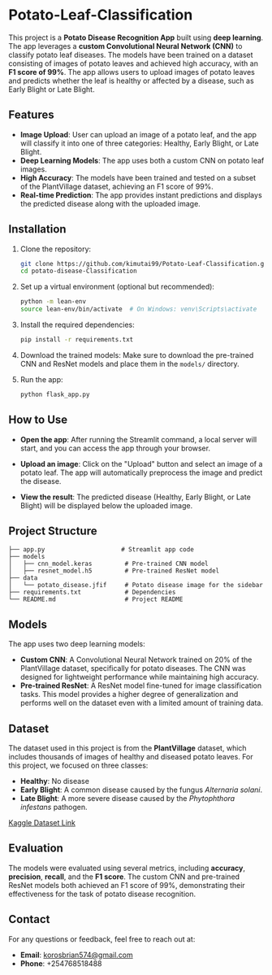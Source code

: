 # Potato-Leaf-Classification

This project is a **Potato Disease Recognition App** built using **deep learning**. The app leverages a **custom Convolutional Neural Network (CNN)** to classify potato leaf diseases. The models have been trained on a dataset consisting of images of potato leaves and achieved high accuracy, with an **F1 score of 99%**. The app allows users to upload images of potato leaves and predicts whether the leaf is healthy or affected by a disease, such as Early Blight or Late Blight.


## Features
- **Image Upload**: User can upload an image of a potato leaf, and the app will classify it into one of three categories: Healthy, Early Blight, or Late Blight.
- **Deep Learning Models**: The app uses both a custom CNN on potato leaf images.
- **High Accuracy**: The models have been trained and tested on a subset of the PlantVillage dataset, achieving an F1 score of 99%.
- **Real-time Prediction**: The app provides instant predictions and displays the predicted disease along with the uploaded image.

## Installation
1. Clone the repository:
    ```bash
    git clone https://github.com/kimutai99/Potato-Leaf-Classification.git
    cd potato-disease-Classification
    ```

2. Set up a virtual environment (optional but recommended):
    ```bash
    python -m lean-env
    source lean-env/bin/activate  # On Windows: venv\Scripts\activate
    ```

3. Install the required dependencies:
    ```bash
    pip install -r requirements.txt
    ```

4. Download the trained models: Make sure to download the pre-trained CNN and ResNet models and place them in the `models/` directory.

5. Run the app:
    ```bash
    python flask_app.py 
    ```

## How to Use
- **Open the app**: After running the Streamlit command, a local server will start, and you can access the app through your browser.
  
- **Upload an image**: Click on the "Upload" button and select an image of a potato leaf. The app will automatically preprocess the image and predict the disease.
  
- **View the result**: The predicted disease (Healthy, Early Blight, or Late Blight) will be displayed below the uploaded image.

## Project Structure
    ├── app.py                     # Streamlit app code
    ├── models
    │   ├── cnn_model.keras         # Pre-trained CNN model
    │   ├── resnet_model.h5         # Pre-trained ResNet model
    ├── data
    │   └── potato_disease.jfif     # Potato disease image for the sidebar
    ├── requirements.txt            # Dependencies
    └── README.md                   # Project README
## Models
The app uses two deep learning models:
- **Custom CNN**: A Convolutional Neural Network trained on 20% of the PlantVillage dataset, specifically for potato diseases. The CNN was designed for lightweight performance while maintaining high accuracy.
- **Pre-trained ResNet**: A ResNet model fine-tuned for image classification tasks. This model provides a higher degree of generalization and performs well on the dataset even with a limited amount of training data.

## Dataset
The dataset used in this project is from the **PlantVillage** dataset, which includes thousands of images of healthy and diseased potato leaves. For this project, we focused on three classes:
- **Healthy**: No disease
- **Early Blight**: A common disease caused by the fungus *Alternaria solani*.
- **Late Blight**: A more severe disease caused by the *Phytophthora infestans* pathogen.

[Kaggle Dataset Link](https://www.kaggle.com/datasets/arjuntejaswi/plant-village)

## Evaluation
The models were evaluated using several metrics, including **accuracy**, **precision**, **recall**, and the **F1 score**. The custom CNN and pre-trained ResNet models both achieved an F1 score of 99%, demonstrating their effectiveness for the task of potato disease recognition.

## Contact 
For any questions or feedback, feel free to reach out at:
- **Email**: korosbrian574@gmail.com
- **Phone**: +254768518488

